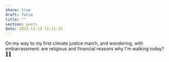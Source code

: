 ```yaml
---
share: true
draft: false
title: ""
section: posts
date: 2023-11-12 11:11:15
---
```


On my way to my first climate justice march, and wondering, with embarrassment: are religious and financial reasons why I'm walking today? 🤔😂
